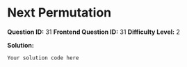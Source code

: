 
  # Next Permutation
  
  **Question ID:** 31
  **Frontend Question ID:** 31
  **Difficulty Level:** 2
  
  **Solution:**  
  ```
  Your solution code here
  ```
    